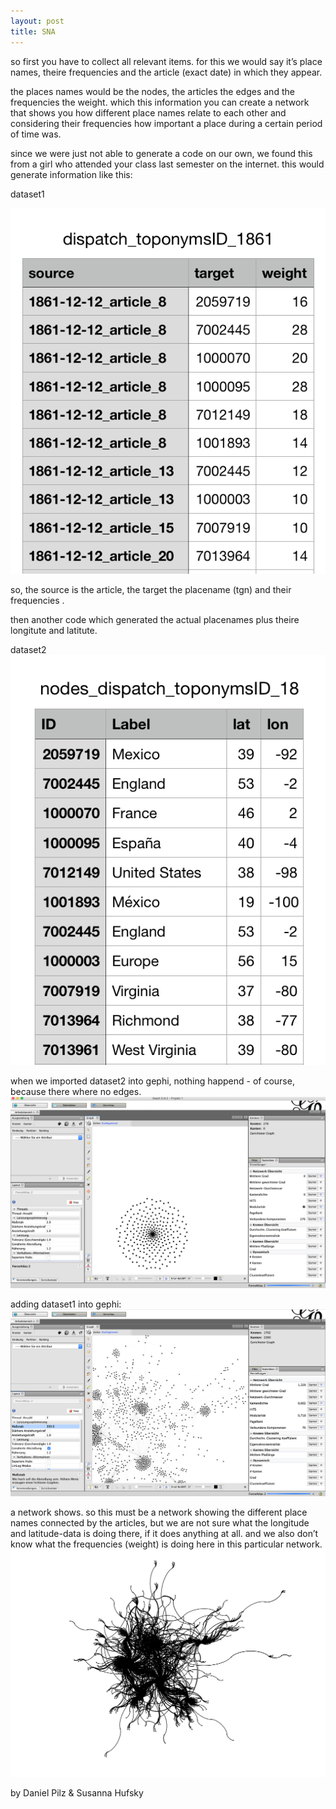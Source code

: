 ```yaml
---
layout: post
title: SNA
---
```



so first you have to collect all relevant items. for this we would say it’s place names, theire frequencies and the article (exact date) in which they appear.

the places names would be the nodes, the articles the edges and the frequencies the weight. which this information you can create a network that shows you how different place names relate to each other and considering their frequencies how important a place during a certain period of time was.

since we were just not able to generate a code on our own, we found this from a girl who attended your class last semester on the internet. this would generate information like this:

dataset1

![dataset1](https://raw.githubusercontent.com/suszette/suszette.github.io/master/img/dataset1.png)

so, the source is the article, the target the placename (tgn) and their frequencies . 

then another code which generated the actual placenames plus theire longitute and latitute. 

dataset2
![dataset2](https://raw.githubusercontent.com/suszette/suszette.github.io/master/img/dataset2.png)

when we imported dataset2 into gephi, nothing happend - of course, because there where no edges.
![gephi2](https://raw.githubusercontent.com/suszette/suszette.github.io/master/img/gephi_01.png)


adding dataset1 into gephi:
![gephi1](https://raw.githubusercontent.com/suszette/suszette.github.io/master/img/gephi_02.png)

a network shows. so this must be a network showing the different place names connected by the articles, but we are not sure what the longitude and latitude-data is doing there, if it does anything at all. and we also don’t know what the frequencies (weight) is doing here in this particular network.
![network](https://raw.githubusercontent.com/suszette/suszette.github.io/master/img/network.png)




by Daniel Pilz & Susanna Hufsky
